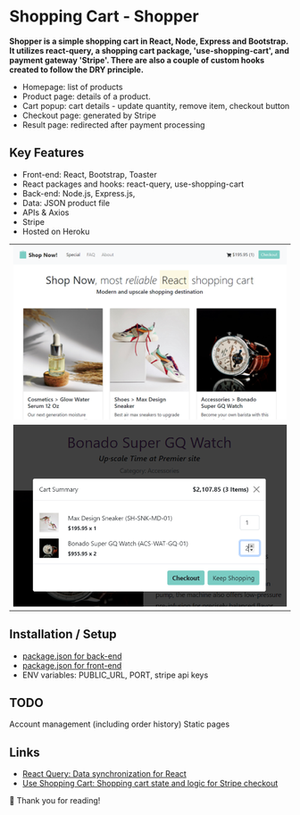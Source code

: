 # Shopping Cart - Shopper

**Shopper is a simple shopping cart in React, Node, Express and Bootstrap. It utilizes react-query, a shopping cart package, 'use-shopping-cart', and payment gateway 'Stripe'. There are also a couple of custom hooks created to follow the DRY principle.**

- Homepage: list of products
- Product page: details of a product.
- Cart popup: cart details - update quantity, remove item, checkout button
- Checkout page: generated by Stripe
- Result page: redirected after payment processing

## Key Features

- Front-end: React, Bootstrap, Toaster
- React packages and hooks: react-query, use-shopping-cart
- Back-end: Node.js, Express.js,
- Data: JSON product file
- APIs & Axios
- Stripe
- Hosted on Heroku

<table>
<tbody>
 <tr>
<td align="center">
<img  style="width:500px" src="https://github.com/jparkley/shopper-react-node-shopping-cart/blob/master/screenshot-js-shopper-01.png"> 
</td>
</tr>
 <tr>
<td align="center">
<img  style="width:500px" src="https://github.com/jparkley/shopper-react-node-shopping-cart/blob/master/screenshot-js-shopper-02.png"> 
</td>
</tr>

</tbody>
</table>

## Installation / Setup

- <a href="https://github.com/jparkley/shopper-react-node-shopping-cart/blob/master/package.json">package.json for back-end</a>
- <a href="https://github.com/jparkley/shopper-react-node-shopping-cart/blob/master/front/package.json">package.json for front-end</a>
- ENV variables: PUBLIC_URL, PORT, stripe api keys

## TODO

Account management (including order history)
Static pages

## Links

- <a href="https://react-query.tanstack.com/" target="_blank">React Query: Data
  synchronization for React</a>
- <a href="https://useshoppingcart.com/" target="_blank">Use Shopping Cart: Shopping cart state and logic for Stripe checkout</a>

:musical_note: Thank you for reading!
